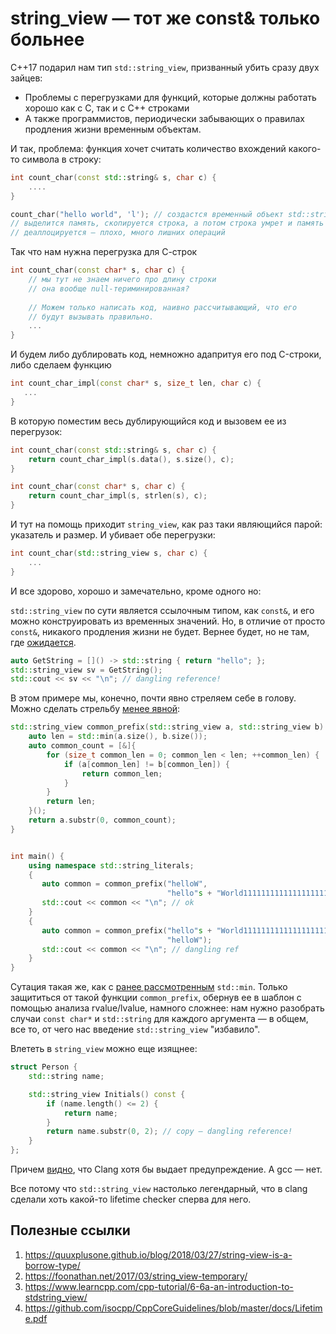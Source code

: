 # string_view — тот же const& только больнее

С++17 подарил нам тип `std::string_view`, призванный убить сразу двух зайцев:
- Проблемы с перегрузками для функций, которые должны работать хорошо как с C, так и с C++ строками
- А также программистов, периодически забывающих о правилах продления жизни временным объектам.

И так, проблема: функция хочет считать количество вхождений какого-то символа в строку:

```C++
int count_char(const std::string& s, char c) {
    ....
}

count_char("hello world", 'l'); // создастся временный объект std::string, 
// выделится память, скопируется строка, а потом строка умрет и память
// деаллоцируется — плохо, много лишних операций
```

Так что нам нужна перегрузка для С-строк
```C++
int count_char(const char* s, char c) {
    // мы тут не знаем ничего про длину строки
    // она вообще null-териминированная?
    
    // Можем только написать код, наивно рассчитывающий, что его
    // будут вызывать правильно.
    ...
}
```

И будем либо дублировать код, немножно адапритуя его под C-строки, либо сделаем функцию

```C++
int count_char_impl(const char* s, size_t len, char c) {
   ... 
}
```

В которую поместим весь дублирующийся код и вызовем ее из перегрузок:
```C++
int count_char(const std::string& s, char c) {
    return count_char_impl(s.data(), s.size(), c);
}

int count_char(const char* s, char c) {
    return count_char_impl(s, strlen(s), c);
}
```

И тут на помощь приходит `string_view`, как раз таки являющийся парой: указатель и размер. И убивает обе перегрузки:

```C++
int count_char(std::string_view s, char c) {
    ...
}
```

И все здорово, хорошо и замечательно, кроме одного но:

`std::string_view` по сути является ссылочным типом, как `const&`, и его можно конструировать из временных значений. Но, в отличие от просто `const&`, никакого продления жизни не будет. Вернее будет, но не там, где [ожидается](https://godbolt.org/z/nxxrYb).

```C++
auto GetString = []() -> std::string { return "hello"; };
std::string_view sv = GetString();
std::cout << sv << "\n"; // dangling reference!
```

В этом примере мы, конечно, почти явно стреляем себе в голову. Можно сделать стрельбу [менее явной](https://godbolt.org/z/PPcarE):

```C++
std::string_view common_prefix(std::string_view a, std::string_view b) {
    auto len = std::min(a.size(), b.size());
    auto common_count = [&]{
        for (size_t common_len = 0; common_len < len; ++common_len) {
            if (a[common_len] != b[common_len]) {
                return common_len;
            }
        }
        return len;
    }();
    return a.substr(0, common_count);
}


int main() {
    using namespace std::string_literals;
    {
       auto common = common_prefix("helloW", 
                                   "hello"s + "World111111111111111111111");
       std::cout << common << "\n"; // ok
    }
    {
       auto common = common_prefix("hello"s + "World111111111111111111111111", 
                                   "helloW");
       std::cout << common << "\n"; // dangling ref
    }
}
```

Сутация такая же, как с [ранее рассмотренным](use_after_free_in_general.md) `std::min`.
Только защититься от такой функции `common_prefix`, обернув ее в шаблон с помощью анализа rvalue/lvalue,
намного сложнее: нам нужно разобрать случаи `const char*` и `std::string` для каждого аргумента — в общем, все то, от чего нас введение `std::string_view` "избавило".


Влететь в `string_view` можно еще изящнее:

```C++
struct Person {
    std::string name;

    std::string_view Initials() const {
        if (name.length() <= 2) {
            return name;
        }
        return name.substr(0, 2); // copy — dangling reference!
    }
};
```

Причем [видно](https://godbolt.org/z/TPc4zq), что Clang хотя бы выдает предупреждение.
А gcc — нет.

Все потому что `std::string_view` настолько легендарный, что в clang сделали хоть какой-то lifetime checker сперва для него.


## Полезные ссылки
1. https://quuxplusone.github.io/blog/2018/03/27/string-view-is-a-borrow-type/
2. https://foonathan.net/2017/03/string_view-temporary/
3. https://www.learncpp.com/cpp-tutorial/6-6a-an-introduction-to-stdstring_view/
4. https://github.com/isocpp/CppCoreGuidelines/blob/master/docs/Lifetime.pdf